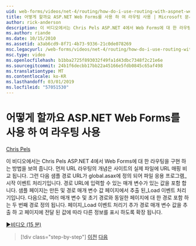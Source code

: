 ```yaml
---
uid: web-forms/videos/net-4/routing/how-do-i-use-routing-with-aspnet-web-forms
title: 어떻게 할까요 ASP.NET Web Forms를 사용 하 여 라우팅 사용 | Microsoft 문서
author: rick-anderson
description: 이 비디오에서는 Chris Pels ASP.NET 4에서 Web Forms에 대 한 라우팅을 구현 하는 방법을 보여 줍니다. 먼저 URL 라우팅의 개념을 p URL 매핑 비교할...
ms.author: riande
ms.date: 10/15/2010
ms.assetid: a3ab6cd9-8f71-4b73-9336-21c0de078269
msc.legacyurl: /web-forms/videos/net-4/routing/how-do-i-use-routing-with-aspnet-web-forms
msc.type: video
ms.openlocfilehash: b1bba2725f893032f49fa1d43dbc7348f2c21e6e
ms.sourcegitcommit: 24b1f6decbb17bb22a45166e5fdb0845c65af498
ms.translationtype: MT
ms.contentlocale: ko-KR
ms.lasthandoff: 03/01/2019
ms.locfileid: "57051530"
---
```

<a name="how-do-i-use-routing-with-aspnet-web-forms"></a>어떻게 할까요 ASP.NET Web Forms를 사용 하 여 라우팅 사용
====================
[Chris Pels](https://twitter.com/chrispels)

이 비디오에서는 Chris Pels ASP.NET 4에서 Web Forms에 대 한 라우팅을 구현 하는 방법을 보여 줍니다. 먼저 URL 라우팅의 개념은 사이트의 실제 파일에 URL 매핑 비교 됩니다. 그런 다음 샘플 경로 URL가 global.asax에 정의 되어 파일 응용 프로그램\_시작 이벤트 처리기입니다. 경로 URL에 입력할 수 있는 매개 변수가 있는 값을 포함 합니다. 샘플 페이지는 만든 및 경로 매개 변수 값 페이지에서 추출 된\_Load 이벤트 처리기입니다. 다음으로, 여러 매개 변수 및 초기 경로와 동일한 페이지에 대 한 경로 포함 하는 두 번째 경로 정의 됩니다. 페이지\_Load 이벤트 처리기 추가 경로 매개 변수 값을 추출 하 고 페이지에 전달 된 값에 따라 다른 정보를 표시 하도록 확장 됩니다.

[&#9654;비디오 (15 분)](https://channel9.msdn.com/Blogs/ASP-NET-Site-Videos/how-do-i-use-routing-with-aspnet-web-forms)

> [!div class="step-by-step"]
> [이전](aspnet-4-quick-hit-outbound-webforms-routing.md)
> [다음](how-do-i-work-with-urls-in-aspnet-routing.md)
